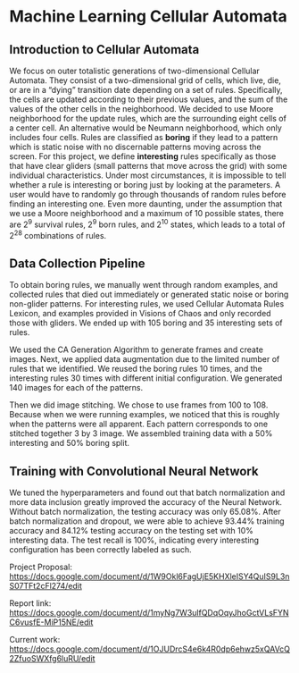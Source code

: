 # Machine Learning Cellular Automata

## Introduction to Cellular Automata
We focus on outer totalistic generations of two-dimensional Cellular Automata. They consist of a two-dimensional grid of cells, which live, die, or are in a “dying” transition date depending on a set of rules. Specifically, the cells are updated according to their previous values, and the sum of the values of the other cells in the neighborhood. We decided to use Moore neighborhood for the update rules, which are the surrounding eight cells of a center cell. An alternative would be Neumann neighborhood, which only includes four cells. Rules are classified as **boring** if they lead to a pattern which is static noise with no discernable patterns moving across the screen. For this project, we define **interesting** rules specifically as those that have clear gliders (small patterns that move across the grid) with some individual characteristics. Under most circumstances, it is impossible to tell whether a rule is interesting or boring just by looking at the parameters. A user would have to randomly go through thousands of random rules before finding an interesting one. Even more daunting, under the assumption that we use a Moore neighborhood and a maximum of 10 possible states, there are 2<sup>9</sup> survival rules, 2<sup>9</sup> born rules, and 2<sup>10</sup> states, which leads to a total of 2<sup>28</sup> combinations of rules. 

## Data Collection Pipeline
To obtain boring rules, we manually went through random examples, and collected rules that died out immediately or generated static noise or boring non-glider patterns. For interesting rules, we used Cellular Automata Rules Lexicon, and examples provided in Visions of Chaos and only recorded those with gliders. We ended up with 105 boring and 35 interesting sets of rules. 

We used the CA Generation Algorithm to generate frames and create images. Next, we applied data augmentation due to the limited number of rules that we identified. We reused the boring rules 10 times, and the interesting rules 30 times with different initial configuration. We generated 140 images for each of the patterns. 

Then we did image stitching. We chose to use frames from 100 to 108. Because when we were running examples, we noticed that this is roughly when the patterns were all apparent. Each pattern corresponds to one stitched together 3 by 3 image. We assembled training data with a 50% interesting and 50% boring split. 

## Training with Convolutional Neural Network 
We tuned the hyperparameters and found out that batch normalization and more data inclusion greatly improved the accuracy of the Neural Network. Without batch normalization, the testing accuracy was only 65.08%. After batch normalization and dropout, we were able to achieve 93.44% training accuracy and 84.12% testing accuracy on the testing set with 10% interesting data. The test recall is 100%, indicating every interesting configuration has been correctly labeled as such. 



Project Proposal: https://docs.google.com/document/d/1W9Okl6FagUjE5KHXleISY4QuIS9L3nS07TFt2cFl274/edit


Report link: https://docs.google.com/document/d/1myNg7W3ulfQDqOqyJhoGctVLsFYNC6vusfE-MiP15NE/edit

Current work: https://docs.google.com/document/d/1OJUDrcS4e6k4R0dp6ehwz5xQAVcQ2ZfuoSWXfg6luRU/edit
